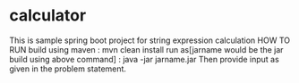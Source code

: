 # calculator
This is sample spring boot project for string expression calculation
HOW TO RUN
build using maven : mvn clean install
run as[jarname would be the jar build using above command] : java -jar jarname.jar
Then provide input as given in the problem statement.
